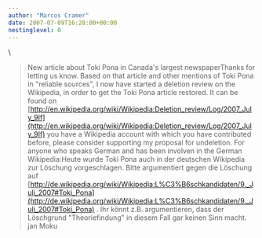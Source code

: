 ```yaml
---
author: "Marcos Cramer"
date: 2007-07-09T16:28:00+00:00
nestinglevel: 0
---
```

\
> New article about Toki Pona in Canada's largest newspaperThanks for letting us know. Based on that article and other mentions of Toki Pona in "reliable sources", I now have started a deletion review on the Wikipedia, in order to get the Toki Pona article restored. It can be found on [http://en.wikipedia.org/wiki/Wikipedia:Deletion_review/Log/2007_July_9If](http://en.wikipedia.org/wiki/Wikipedia:Deletion_review/Log/2007_July_9If) you have a Wikipedia account with which you have contributed before, please consider supporting my proposal for undeletion. For anyone who speaks German and has been involven in the German Wikipedia:Heute wurde Toki Pona auch in der deutschen Wikipedia zur Löschung vorgeschlagen. Bitte argumentiert gegen die Löschung auf [http://de.wikipedia.org/wiki/Wikipedia:L%C3%B6schkandidaten/9._Juli_2007#Toki_Pona](http://de.wikipedia.org/wiki/Wikipedia:L%C3%B6schkandidaten/9._Juli_2007#Toki_Pona) . Ihr könnt z.B. argumentieren, dass der Löschgrund "Theoriefindung" in diesem Fall gar keinen Sinn macht. jan Moku